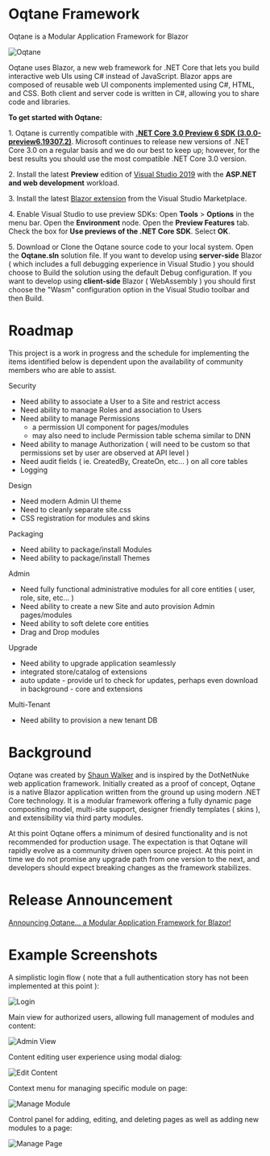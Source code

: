 # Oqtane Framework
Oqtane is a Modular Application Framework for Blazor

![Oqtane](https://github.com/oqtane/framework/blob/master/oqtane.png?raw=true "Oqtane")

Oqtane uses Blazor, a new web framework for .NET Core that lets you build interactive web UIs using C# instead of JavaScript. Blazor apps are composed of reusable web UI components implemented using C#, HTML, and CSS. Both client and server code is written in C#, allowing you to share code and libraries.

**To get started with Oqtane:**

   1.&nbsp;Oqtane is currently compatible with **[.NET Core 3.0 Preview 6 SDK (3.0.0-preview6.19307.2)](https://dotnet.microsoft.com/download/dotnet-core/3.0)**. Microsoft continues to release new versions of .NET Core 3.0 on a regular basis and we do our best to keep up; however, for the best results you should use the most compatible .NET Core 3.0 version.
   
   2.&nbsp;Install the latest **Preview** edition of [Visual Studio 2019](https://visualstudio.com/preview) with the **ASP.NET and web development** workload.

   3.&nbsp;Install the latest [Blazor extension](https://go.microsoft.com/fwlink/?linkid=870389) from the Visual Studio Marketplace. 

   4.&nbsp;Enable Visual Studio to use preview SDKs: Open **Tools** > **Options** in the menu bar. Open the **Environment** node. Open the **Preview Features** tab. Check the box for **Use previews of the .NET Core SDK**. Select **OK**. 

   5.&nbsp;Download or Clone the Oqtane source code to your local system. Open the **Oqtane.sln** solution file. If you want to develop using **server-side** Blazor ( which includes a full debugging experience in Visual Studio ) you should choose to Build the solution using the default Debug configuration. If you want to develop using **client-side** Blazor ( WebAssembly ) you should first choose the "Wasm" configuration option in the Visual Studio toolbar and then Build.

# Roadmap
This project is a work in progress and the schedule for implementing the items identified below is dependent upon the availability of community members who are able to assist.

Security
- Need ability to associate a User to a Site and restrict access
- Need ability to manage Roles and association to Users
- Need ability to manage Permissions
	- a permission UI component for pages/modules
	- may also need to include Permission table schema similar to DNN
- Need ability to manage Authorization ( will need to be custom so that permissions set by user are observed at API level )
- Need audit fields ( ie. CreatedBy, CreateOn, etc… ) on all core tables	
- Logging

Design
- Need modern Admin UI theme
- Need to cleanly separate site.css
- CSS registration for modules and skins

Packaging
- Need ability to package/install Modules
- Need ability to package/install Themes

Admin
- Need fully functional administrative modules for all core entities ( user, role, site, etc… )
- Need ability to create a new Site and auto provision Admin pages/modules
- Need ability to soft delete core entities
- Drag and Drop modules

Upgrade
- Need ability to upgrade application seamlessly
- integrated store/catalog of extensions
- auto update - provide url to check for updates, perhaps even download in background - core and extensions

Multi-Tenant
- Need ability to provision a new tenant DB

# Background
Oqtane was created by [Shaun Walker](https://www.linkedin.com/in/shaunbrucewalker/) and is inspired by the DotNetNuke web application framework. Initially created as a proof of concept, Oqtane is a native Blazor application written from the ground up using modern .NET Core technology. It is a modular framework offering a fully dynamic page compositing model, multi-site support, designer friendly templates ( skins ), and extensibility via third party modules.

At this point Oqtane offers a minimum of desired functionality and is not recommended for production usage. The expectation is that Oqtane will rapidly evolve as a community driven open source project. At this point in time we do not promise any upgrade path from one version to the next, and developers should expect breaking changes as the framework stabilizes.

# Release Announcement

[Announcing Oqtane... a Modular Application Framework for Blazor!](https://www.oqtane.org/Resources/Blog/PostId/520/announcing-oqtane-a-modular-application-framework-for-blazor)

# Example Screenshots

A simplistic login flow ( note that a full authentication story has not been implemented at this point ):

![Login](https://github.com/oqtane/framework/blob/master/screenshot1.png?raw=true "Login")

Main view for authorized users, allowing full management of modules and content:

![Admin View](https://github.com/oqtane/framework/blob/master/screenshot2.png?raw=true "Admin View")

Content editing user experience using modal dialog:

![Edit Content](https://github.com/oqtane/framework/blob/master/screenshot3.png?raw=true "Edit Content")

Context menu for managing specific module on page:

![Manage Module](https://github.com/oqtane/framework/blob/master/screenshot4.png?raw=true "Manage Module")

Control panel for adding, editing, and deleting pages as well as adding new modules to a page:

![Manage Page](https://github.com/oqtane/framework/blob/master/screenshot5.png?raw=true "Manage Page")

